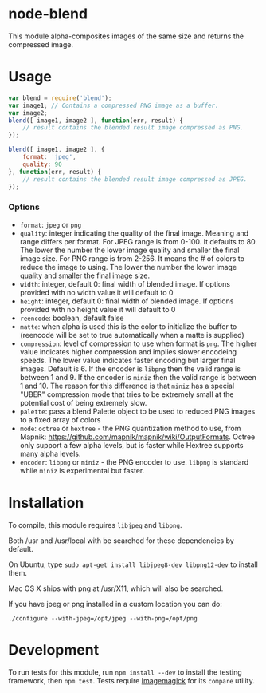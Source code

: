 # node-blend

This module alpha-composites images of the same size and returns the compressed image.

# Usage

```javascript
var blend = require('blend');
var image1; // Contains a compressed PNG image as a buffer.
var image2;
blend([ image1, image2 ], function(err, result) {
    // result contains the blended result image compressed as PNG.
});

blend([ image1, image2 ], {
    format: 'jpeg',
    quality: 90
}, function(err, result) {
    // result contains the blended result image compressed as JPEG.
});
```

### Options

- `format`: `jpeg` or `png`
- `quality`: integer indicating the quality of the final image. Meaning and range differs per format. For JPEG range is from 0-100. It defaults to 80. The lower the number the lower image quality and smaller the final image size. For PNG range is from 2-256. It means the # of colors to reduce the image to using. The lower the number the lower image quality and smaller the final image size.
- `width`: integer, default 0: final width of blended image. If options provided with no width value it will default to 0
- `height`: integer, default 0: final width of blended image. If options provided with no height value it will default to 0
- `reencode`: boolean, default false
- `matte`: when alpha is used this is the color to initialize the buffer to (reencode will be set to true automatically when a matte is supplied)
- `compression`: level of compression to use when format is `png`. The higher value indicates higher compression and implies slower encodeing speeds. The lower value indicates faster encoding but larger final images. Default is 6. If the encoder is `libpng` then the valid range is between 1 and 9. If the encoder is `miniz` then the valid range is between 1 and 10. The reason for this difference is that `miniz` has a special "UBER" compression mode that tries to be extremely small at the potential cost of being extremely slow.
- `palette`: pass a blend.Palette object to be used to reduced PNG images to a fixed array of colors
- `mode`: `octree` or `hextree` - the PNG quantization method to use, from Mapnik: https://github.com/mapnik/mapnik/wiki/OutputFormats. Octree only support a few alpha levels, but is faster while Hextree supports many alpha levels.
- `encoder`: `libpng` or `miniz` - the PNG encoder to use. `libpng` is standard while `miniz` is experimental but faster.

# Installation

To compile, this module requires `libjpeg` and `libpng`.

Both /usr and /usr/local with be searched for these dependencies by default.

On Ubuntu, type `sudo apt-get install libjpeg8-dev libpng12-dev` to install them.

Mac OS X ships with png at /usr/X11, which will also be searched.

If you have jpeg or png installed in a custom location you can do:

    ./configure --with-jpeg=/opt/jpeg --with-png=/opt/png

# Development

To run tests for this module, run `npm install --dev` to install the testing framework, then
`npm test`. Tests require [Imagemagick](http://www.imagemagick.org/script/index.php) for its `compare` utility.
